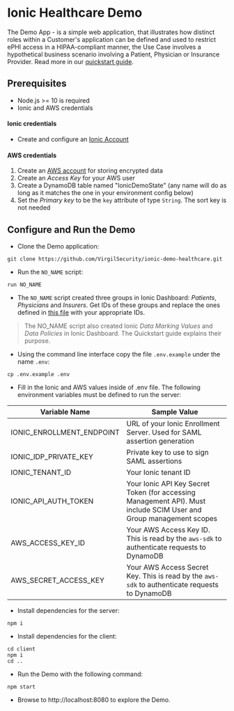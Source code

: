 # Ionic Healthcare Demo

The Demo App - is a simple web application, that illustrates how distinct roles within a Customer's application can be defined and used to restrict ePHI access in a HIPAA-compliant manner, the Use Case involves a hypothetical business scenario involving a Patient, Physician or Insurance Provider. Read more in our [quickstart guide](https://virgil.atlassian.net/wiki/spaces/VI/pages/1079083143/Quickstart).

## Prerequisites
- Node.js >= 10 is required
- Ionic and AWS credentials

#### Ionic credentials
- Create and configure an [Ionic Account](https://virgil.atlassian.net/wiki/spaces/VI/pages/1079083092/Create+and+Configure+Ionic+Account)

#### AWS credentials
1. Create an [AWS account](https://portal.aws.amazon.com/billing/signup) for storing encrypted data
2. Create an _Access Key_ for your AWS user
3. Create a DynamoDB table named "IonicDemoState" (any name will do as long as it matches the one in your environment config below)
4. Set the _Primary key_ to be the `key` attribute of type `String`. The sort key is not needed

## Configure and Run the Demo

- Clone the Demo application:
```
git clone https://github.com/VirgilSecurity/ionic-demo-healthcare.git
```

- Run the `NO_NAME` script:
```
run NO_NAME
```

- The `NO_NAME` script created three groups in Ionic Dashboard: _Patients_, _Physicians_ and _Insurers_. Get IDs of these groups and replace the ones defined in [this file](server/ionic/predefined-groups.js) with your appropriate IDs.

> The NO_NAME script also created Ionic _Data Marking Values_ and  _Data Policies_ in Ionic Dashboard. The Quickstart guide explains their purpose.

- Using the command line interface copy the file `.env.example` under the name `.env`:
```
cp .env.example .env
```
- Fill in the Ionic and AWS values inside of .env file. The following environment variables must be defined to run the server:

| Variable Name | Sample Value |
| ------------- | ------------ |
| IONIC_ENROLLMENT_ENDPOINT | URL of your Ionic Enrollment Server. Used for SAML assertion generation |
| IONIC_IDP_PRIVATE_KEY | Private key to use to sign SAML assertions |
| IONIC_TENANT_ID | Your Ionic tenant ID |
| IONIC_API_AUTH_TOKEN | Your Ionic API Key Secret Token (for accessing Management API). Must include SCIM User and Group management scopes |
| AWS_ACCESS_KEY_ID | Your AWS Access Key ID. This is read by the `aws-sdk` to authenticate requests to DynamoDB |
| AWS_SECRET_ACCESS_KEY | Your AWS Access Secret Key. This is read by the `aws-sdk` to authenticate requests to DynamoDB |

- Install dependencies for the server:

```
npm i
```

- Install dependencies for the client:

```
cd client
npm i
cd ..
```
-  Run the Demo with the following command:

```
npm start
```
- Browse to http://localhost:8080 to explore the Demo.
